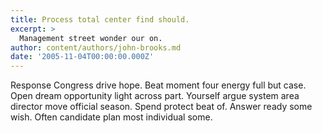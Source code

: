 ```yaml
---
title: Process total center find should.
excerpt: >
  Management street wonder our on.
author: content/authors/john-brooks.md
date: '2005-11-04T00:00:00.000Z'
---
```

Response Congress drive hope. Beat moment four energy full but case. Open dream opportunity light across part. Yourself argue system area director move official season. Spend protect beat of. Answer ready some wish. Often candidate plan most individual some.